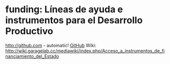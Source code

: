 funding: Líneas de ayuda e instrumentos para el Desarrollo Productivo
=====================================================================

http://github.com - automatic!
[GitHub](http://github.com)
Wiki: http://wiki.garagelab.cc/mediawiki/index.php/Acceso_a_instrumentos_de_financiamiento_del_Estado

